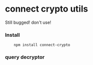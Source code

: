 connect crypto utils
====================

Still bugged! don't use!

### Install ###

```
	npm install connect-crypto
```

### query decryptor ###

```
	
```